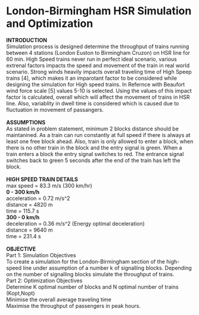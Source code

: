 <H1>London-Birmingham HSR Simulation and Optimization</H1>

<b>INTRODUCTION</b><br>
Simulation process is designed determine the throughput of trains running between 4 stations (London Euston to Birmingham Cruzon) on HSR line for 60 min. High Speed trains never run in perfect ideal scenario, various extrenal factors impacts the speed and movement of the train in real world scenario. Strong winds heavily impacts overall traveling time of High Speep trains [4], which makes it an imparotant factor to be considered while designing the simulation for High speed trains. In Refernce with Beaufort wind force scale [5] values 5-10 is selected. Using the values of this impact factor is calculated, overall which will affect the movement of trains in HSR line. Also, variablity in dwell time is considered which is caused due to fluctuation in movement of passangers.
<br><br>
<b>ASSUMPTIONS</b><br>
As stated in problem statement, minimum 2 blocks distance should be maintanined. As a train can run constantly at full speed if there is always at least one free block ahead. Also, train is only allowed to enter a block, when there is no other train in the block and the entry signal is green. When a train enters a block the entry signal switches to red. The entrance signal switches back to green 5 seconds after the end of the train has left the block.
<br><br>
<b>HIGH SPEED TRAIN DETAILS</b><br>max speed = 83.3 m/s (300 km/hr)<br> <b>0 - 300 km/h</b><br>
acceleration = 0.72 m/s^2<br> distance = 4820 m<br> time = 115.7 s<br>
<b>300 - 0 km/h</b><br>
deceleration = 0.36 m/s^2 (Energy optimal deceleration)<br> distance = 9640 m<br> time = 231.4 s
<br><br>
<b>OBJECTIVE</b><br>
Part 1: Simulation Objectives<br>
To create a simulation for the London-Birmingham section of the high-speed line under assumption of a number k of signalling blocks.
Depending on the number of signalling blocks simulate the throughput of trains.<br>
Part 2: Optimization Objectives<br>
Determine K optimal number of blocks and N optimal number of trains (Kopt,Nopt)<br>
Minimise the overall average traveling time<br>
Maximise the throughput of passengers in peak hours.<br>
